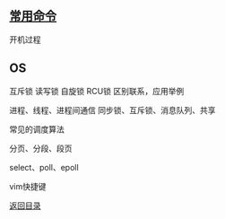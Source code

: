 ## [常用命令](./../Linux/command.md)

开机过程

## OS

互斥锁 读写锁  自旋锁  RCU锁     区别联系，应用举例  

进程、线程、进程间通信 同步锁、互斥锁、消息队列、共享

常见的调度算法

分页、分段、段页

select、poll、epoll

vim快捷键


[返回目录](README.md)